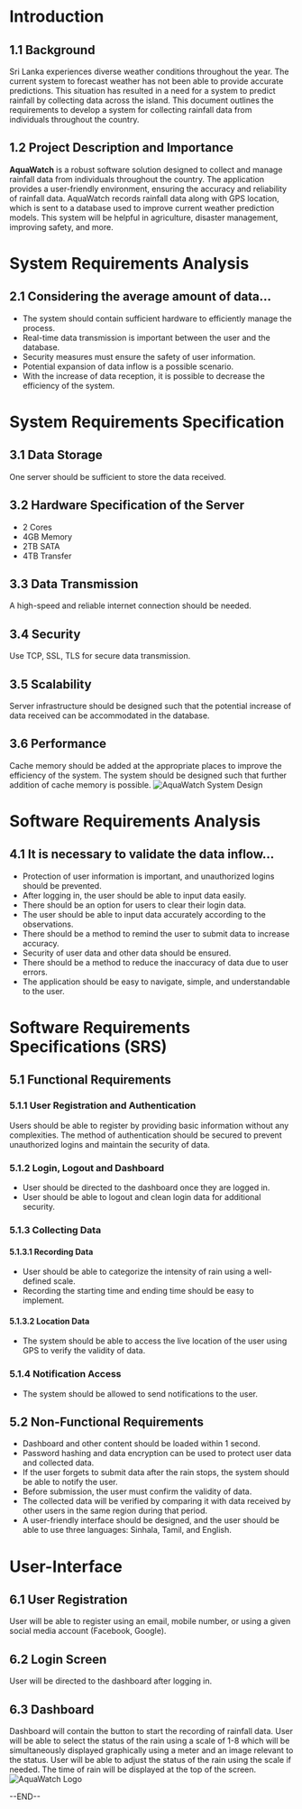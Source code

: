 # Introduction

## 1.1 Background

Sri Lanka experiences diverse weather conditions throughout the year. The current system to forecast weather has not been able to provide accurate predictions. This situation has resulted in a need for a system to predict rainfall by collecting data across the island. This document outlines the requirements to develop a system for collecting rainfall data from individuals throughout the country.

## 1.2 Project Description and Importance

**AquaWatch** is a robust software solution designed to collect and manage rainfall data from individuals throughout the country. The application provides a user-friendly environment, ensuring the accuracy and reliability of rainfall data. AquaWatch records rainfall data along with GPS location, which is sent to a database used to improve current weather prediction models. This system will be helpful in agriculture, disaster management, improving safety, and more.

# System Requirements Analysis

## 2.1 Considering the average amount of data...

- The system should contain sufficient hardware to efficiently manage the process.
- Real-time data transmission is important between the user and the database.
- Security measures must ensure the safety of user information.
- Potential expansion of data inflow is a possible scenario.
- With the increase of data reception, it is possible to decrease the efficiency of the system.

# System Requirements Specification

## 3.1 Data Storage

One server should be sufficient to store the data received.

## 3.2 Hardware Specification of the Server

- 2 Cores
- 4GB Memory
- 2TB SATA
- 4TB Transfer

## 3.3 Data Transmission

A high-speed and reliable internet connection should be needed.

## 3.4 Security

Use TCP, SSL, TLS for secure data transmission.

## 3.5 Scalability

Server infrastructure should be designed such that the potential increase of data received can be accommodated in the database.

## 3.6 Performance

Cache memory should be added at the appropriate places to improve the efficiency of the system. The system should be designed such that further addition of cache memory is possible.
![AquaWatch System Design](./Images/systemDesign.png)
# Software Requirements Analysis

## 4.1 It is necessary to validate the data inflow...

- Protection of user information is important, and unauthorized logins should be prevented.
- After logging in, the user should be able to input data easily.
- There should be an option for users to clear their login data.
- The user should be able to input data accurately according to the observations.
- There should be a method to remind the user to submit data to increase accuracy.
- Security of user data and other data should be ensured.
- There should be a method to reduce the inaccuracy of data due to user errors.
- The application should be easy to navigate, simple, and understandable to the user.

# Software Requirements Specifications (SRS)

## 5.1 Functional Requirements

### 5.1.1 User Registration and Authentication

Users should be able to register by providing basic information without any complexities. The method of authentication should be secured to prevent unauthorized logins and maintain the security of data.

### 5.1.2 Login, Logout and Dashboard

- User should be directed to the dashboard once they are logged in.
- User should be able to logout and clean login data for additional security.

### 5.1.3 Collecting Data

#### 5.1.3.1 Recording Data

- User should be able to categorize the intensity of rain using a well-defined scale.
- Recording the starting time and ending time should be easy to implement.

#### 5.1.3.2 Location Data

- The system should be able to access the live location of the user using GPS to verify the validity of data.

### 5.1.4 Notification Access

- The system should be allowed to send notifications to the user.

## 5.2 Non-Functional Requirements

- Dashboard and other content should be loaded within 1 second.
- Password hashing and data encryption can be used to protect user data and collected data.
- If the user forgets to submit data after the rain stops, the system should be able to notify the user.
- Before submission, the user must confirm the validity of data.
- The collected data will be verified by comparing it with data received by other users in the same region during that period.
- A user-friendly interface should be designed, and the user should be able to use three languages: Sinhala, Tamil, and English.

# User-Interface

## 6.1 User Registration

User will be able to register using an email, mobile number, or using a given social media account (Facebook, Google).

## 6.2 Login Screen

User will be directed to the dashboard after logging in.

## 6.3 Dashboard

Dashboard will contain the button to start the recording of rainfall data. User will be able to select the status of the rain using a scale of 1-8 which will be simultaneously displayed graphically using a meter and an image relevant to the status. User will be able to adjust the status of the rain using the scale if needed. The time of rain will be displayed at the top of the screen.
![AquaWatch Logo](./Images/interface.png)

--END--
